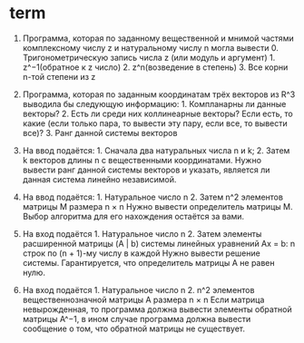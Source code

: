 # term

1) Программа, которая по заданному вещественной и мнимой частями комплексному числу z и натуральному числу n могла вывести
        0. Тригонометрическую запись числа z (или модуль и аргумент)
        1. z^−1(обратное к z число)
        2. z^n(возведение в степень)
        3. Все корни n-той степени из z
       
2) Программа, которая по заданным координатам трёх векторов из R^3 выводила бы следующую информацию:
        1. Компланарны ли данные векторы?
        2. Есть ли среди них коллинеарные векторы? Если есть, то какие (если только пара, то вывести эту пару, если все, то вывести все)?
        3. Ранг данной системы векторов

3) На ввод подаётся:
        1. Сначала два натуральных числа n и k;
        2. Затем k векторов длины n с вещественными координатами.
Нужно вывести ранг данной системы векторов и указать, является ли данная
система линейно независимой.

4) На ввод подаётся:
        1. Натуральное число n
        2. Затем n^2 элементов матрицы M размера n × n
Нужно вывести определитель матрицы M. Выбор алгоритма для его нахождения
остаётся за вами.

5) На вход подаётся
        1. Натуральное число n
        2. Затем элементы расширенной матрицы (A | b) системы линейных уравнений Ax = b: n строк по (n + 1)-му числу в каждой
Нужно вывести решение системы. Гарантируется, что определитель матрицы A
не равен нулю.

6) На вход подаётся
        1. Натуральное число n
        2. n^2 элементов вещественнозначной матрицы A размера n × n
Если матрица невырожденная, то программа должна вывести элементы обратной матрицы A^−1, в ином случае программа должна вывести сообщение о
том, что обратной матрицы не существует.
